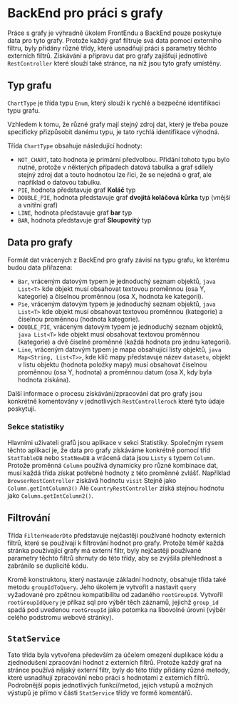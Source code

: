 # BackEnd pro práci s grafy

Práce s grafy je výhradně úkolem FrontEndu a BackEnd pouze poskytuje data pro tyto grafy. Protože každý graf filtruje svá data pomocí externího filtru, byly přidány různé třídy, které usnadňují práci s parametry těchto externích filtrů. Získávání a přípravu dat pro grafy zajišťují jednotlivé `RestController` které slouží také stránce, na níž jsou tyto grafy umístěny.

## Typ grafu

`ChartType` je třída typu `Enum`, který slouží k rychlé a bezpečné identifikaci typu grafu.

Vzhledem k tomu, že různé grafy mají stejný zdroj dat, který je třeba pouze specificky přizpůsobit danému typu, je tato rychlá identifikace výhodná.

Třída `ChartType` obsahuje následující hodnoty:
- `NOT_CHART`, tato hodnota je primární předvolbou. Přidání tohoto typu bylo nutné, protože v některých případech datová tabulka a graf sdílely stejný zdroj dat a touto hodnotou lze říci, že se nejedná o graf, ale například o datovou tabulku.
- `PIE`, hodnota představuje graf **Koláč** typ
- `DOUBLE_PIE`, hodnota představuje graf **dvojitá koláčová kůrka** typ (vnější a vnitřní graf)
- `LINE`, hodnota představuje graf **bar** typ
- `BAR`, hodnota představuje graf **Sloupovitý** typ

## Data pro grafy

Formát dat vrácených z BackEnd pro grafy závisí na typu grafu, ke kterému budou data přiřazena:
- `Bar`, vráceným datovým typem je jednoduchý seznam objektů, `java List<T>` kde objekt musí obsahovat textovou proměnnou (osa Y, kategorie) a číselnou proměnnou (osa X, hodnota ke kategorii).
- `Pie`, vráceným datovým typem je jednoduchý seznam objektů, `java List<T>` kde objekt musí obsahovat textovou proměnnou (kategorie) a číselnou proměnnou (hodnota kategorie).
- `DOUBLE_PIE`, vráceným datovým typem je jednoduchý seznam objektů, `java List<T>` kde objekt musí obsahovat textovou proměnnou (kategorie) a dvě číselné proměnné (každá hodnota pro jednu kategorii).
- `Line`, vráceným datovým typem je mapa obsahující listy objektů, `java Map<String, List<T>>`, kde klíč mapy představuje název `datasetu`, objekt v listu objektu (hodnota položky mapy) musí obsahovat číselnou proměnnou (osa Y, hodnota) a proměnnou datum (osa X, kdy byla hodnota získána).

Další informace o procesu získávání/zpracování dat pro grafy jsou konkrétně komentovány v jednotlivých `RestControlleroch` které tyto údaje poskytují.

### Sekce statistiky

Hlavními uživateli grafů jsou aplikace v sekci Statistiky. Společným rysem těchto aplikací je, že data pro grafy získáváme konkrétně pomocí tříd `StatTableDB` nebo `StatNewDB` a vrácená data jsou `Listy` s typem `Column`. Protože proměnná `Column` používá dynamicky pro různé kombinace dat, musí každá třída získat potřebné hodnoty z této proměnné zvlášť. Například `BrowserRestController` získává hodnotu `visit` Stejně jako `Column.getIntColumn3()` Ale `CountryRestController` získá stejnou hodnotu jako `Column.getIntColumn2()`.

## Filtrování

Třída `FilterHeaderDto` představuje nejčastěji používané hodnoty externích filtrů, které se používají k filtrování hodnot pro grafy. Protože téměř každá stránka používající grafy má externí filtr, byly nejčastěji používané parametry těchto filtrů shrnuty do této třídy, aby se zvýšila přehlednost a zabránilo se duplicitě kódu.

Kromě konstruktoru, který nastavuje základní hodnoty, obsahuje třída také metodu `groupIdToQuery`. Jeho úkolem je vytvořit a nastavit `query` vyžadované pro zpětnou kompatibilitu od zadaného `rootGroupId`. Vytvořil `rootGroupIdQuery` je příkaz sql pro výběr těch záznamů, jejichž `group_id` spadá pod uvedenou `rootGroupId` jako potomka na libovolné úrovni (výběr celého podstromu webové stránky).

## `StatService`

Tato třída byla vytvořena především za účelem omezení duplikace kódu a zjednodušení zpracování hodnot z externích filtrů. Protože každý graf na stránce používá nějaký externí filtr, byly do této třídy přidány různé metody, které usnadňují zpracování nebo práci s hodnotami z externích filtrů. Podrobnější popis jednotlivých funkcí/metod, jejich vstupů a možných výstupů je přímo v části `StatService` třídy ve formě komentářů.

